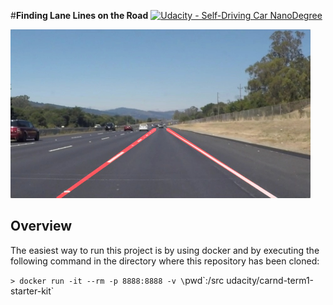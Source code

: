#**Finding Lane Lines on the Road**
[![Udacity - Self-Driving Car NanoDegree](https://s3.amazonaws.com/udacity-sdc/github/shield-carnd.svg)](http://www.udacity.com/drive)

<img src="laneLines_thirdPass.jpg" width="480" alt="Combined Image" />

Overview
---

The easiest way to run this project is by using docker and by executing the following command
in the directory where this repository has been cloned:

`> docker run -it --rm -p 8888:8888 -v \`pwd\`:/src udacity/carnd-term1-starter-kit`
